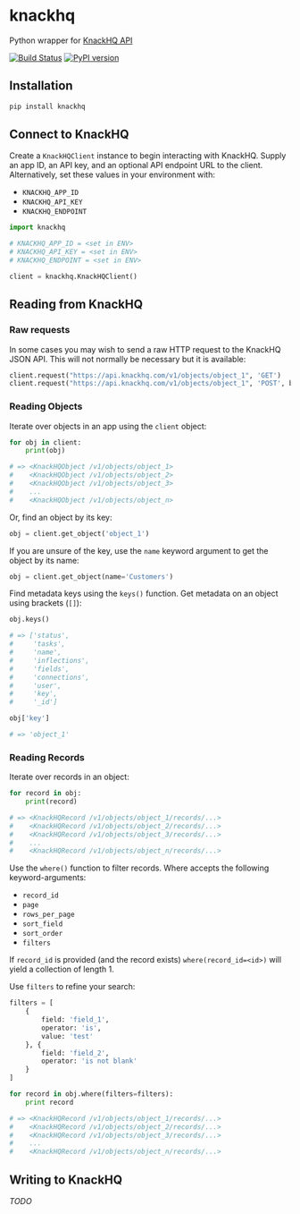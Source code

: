 # knackhq

Python wrapper for [KnackHQ API](http://knackhq.com/)

[![Build Status](https://travis-ci.org/amancevice/knackhq.svg?branch=master)](https://travis-ci.org/amancevice/knackhq)
[![PyPI version](https://badge.fury.io/py/knackhq.svg)](https://badge.fury.io/py/knackhq)


## Installation

```bash
pip install knackhq
```


## Connect to KnackHQ

Create a `KnackHQClient` instance to begin interacting with KnackHQ. Supply an app ID, an API key, and an optional API endpoint URL to the client. Alternatively, set these values in your environment with:

* `KNACKHQ_APP_ID`
* `KNACKHQ_API_KEY`
* `KNACKHQ_ENDPOINT`

```python
import knackhq

# KNACKHQ_APP_ID = <set in ENV>
# KNACKHQ_API_KEY = <set in ENV>
# KNACKHQ_ENDPOINT = <set in ENV>

client = knackhq.KnackHQClient()
```


## Reading from KnackHQ


### Raw requests

In some cases you may wish to send a raw HTTP request to the KnackHQ JSON API. This will not normally be necessary but it is available:

```python
client.request("https://api.knackhq.com/v1/objects/object_1", 'GET')
client.request("https://api.knackhq.com/v1/objects/object_1", 'POST', body='{key: val}')
```


### Reading Objects

Iterate over objects in an app using the `client` object:

```python
for obj in client:
    print(obj)

# => <KnackHQObject /v1/objects/object_1>
#    <KnackHQObject /v1/objects/object_2>
#    <KnackHQObject /v1/objects/object_3>
#    ...
#    <KnackHQObject /v1/objects/object_n>
```

Or, find an object by its key:

```python
obj = client.get_object('object_1')
```

If you are unsure of the key, use the `name` keyword argument to get the object by its name:

```python
obj = client.get_object(name='Customers')
```

Find metadata keys using the `keys()` function. Get metadata on an object using brackets (`[]`):

```python
obj.keys()

# => ['status',
#     'tasks',
#     'name',
#     'inflections',
#     'fields',
#     'connections',
#     'user',
#     'key',
#     '_id']

obj['key']

# => 'object_1'
```


### Reading Records

Iterate over records in an object:

```python
for record in obj:
    print(record)

# => <KnackHQRecord /v1/objects/object_1/records/...>
#    <KnackHQRecord /v1/objects/object_2/records/...>
#    <KnackHQRecord /v1/objects/object_3/records/...>
#    ...
#    <KnackHQRecord /v1/objects/object_n/records/...>
```

Use the `where()` function to filter records. Where accepts the following keyword-arguments:

* `record_id`
* `page`
* `rows_per_page`
* `sort_field`
* `sort_order`
* `filters`

If `record_id` is provided (and the record exists) `where(record_id=<id>)` will yield a collection of length 1.

Use `filters` to refine your search:

```python
filters = [
    {
        field: 'field_1',
        operator: 'is',
        value: 'test'
    }, {
        field: 'field_2',
        operator: 'is not blank'
    }
]

for record in obj.where(filters=filters):
    print record

# => <KnackHQRecord /v1/objects/object_1/records/...>
#    <KnackHQRecord /v1/objects/object_2/records/...>
#    <KnackHQRecord /v1/objects/object_3/records/...>
#    ...
#    <KnackHQRecord /v1/objects/object_n/records/...>
```


## Writing to KnackHQ

*TODO*
